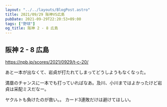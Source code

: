 ```yaml
---
layout: "../../layouts/BlogPost.astro"
title: 2021/09/29 阪神VS広島
pubDate: 2021-09-29T22:20:53+09:00
tags: ["野球"]
og_title: 阪神 2 - 8 広島
---
```


## 阪神 2 - 8 広島

https://npb.jp/scores/2021/0929/t-c-20/


あと一本が出なくて、岩貞が打たれてしまってどうしようもなくなった。

満塁のチャンスに一本でも打っていればなあ。及川、小川まではよかったけど岩貞は采配ミスだなー。

ヤクルトも負けたのが救い。。 カード3連敗だけは避けてほしい。